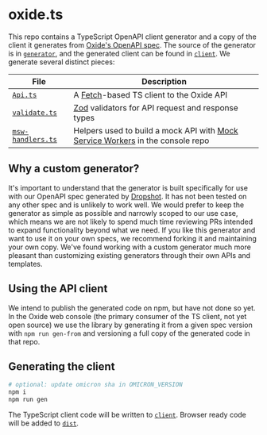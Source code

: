 # oxide.ts

This repo contains a TypeScript OpenAPI client generator and a copy of the
client it generates from [Oxide's OpenAPI
spec](https://github.com/oxidecomputer/omicron/blob/main/openapi/nexus.json).
The source of the generator is in [`generator`](generator/), and the generated client can be
found in [`client`](client/). We generate several distinct pieces:

| File                                        | Description                                                                                            |
| ------------------------------------------- | ------------------------------------------------------------------------------------------------------ |
| [`Api.ts`](client/Api.ts)                   | A [Fetch](https://developer.mozilla.org/en-US/docs/Web/API/Fetch_API)-based TS client to the Oxide API |
| [`validate.ts`](client/validate.ts)         | [Zod](https://github.com/colinhacks/zod) validators for API request and response types                 |
| [`msw-handlers.ts`](client/msw-handlers.ts) | Helpers used to build a mock API with [Mock Service Workers](https://mswjs.io/) in the console repo    |

## Why a custom generator?

It's important to understand that the generator is built specifically for use
with our OpenAPI spec generated by
[Dropshot](https://github.com/oxidecomputer/dropshot). It has not been tested on
any other spec and is unlikely to work well. We would prefer to keep the
generator as simple as possible and narrowly scoped to our use case, which means
we are not likely to spend much time reviewing PRs intended to expand
functionality beyond what we need. If you like this generator and want to use it
on your own specs, we recommend forking it and maintaining your own copy. We've
found working with a custom generator much more pleasant than customizing
existing generators through their own APIs and templates.

## Using the API client

We intend to publish the generated code on npm, but have not done so yet. In the
Oxide web console (the primary consumer of the TS client, not yet open source)
we use the library by generating it from a given spec version with `npm run gen-from` and versioning a full copy of the generated code in that repo.

## Generating the client

```bash
# optional: update omicron sha in OMICRON_VERSION
npm i
npm run gen
```

The TypeScript client code will be written to [`client`](client/). Browser ready
code will be added to [`dist`](dist/).
